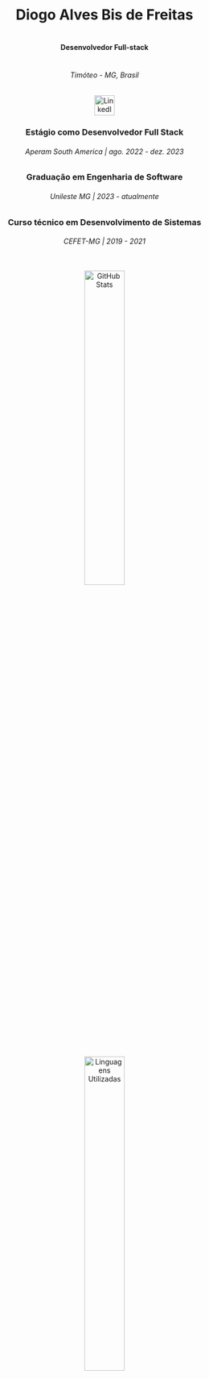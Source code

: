 <div align="center" style="display: flex; flex-direction: column;">
  <h1 align="center">Diogo Alves Bis de Freitas</h1>
  <h4 align="center">Desenvolvedor Full-stack</h4>
  <h6>Timóteo - MG, Brasil</h6>
</div>


<div align="center">
  <a href="https://www.linkedin.com/in/diogo-alves-50b1a2231/"><img src="https://img.icons8.com/fluency/96/000000/linkedin.png" alt="LinkedIn" width="40" height="40"></a>
</div>


<!--<div align="center">
    <img src="https://github.com/ligeirin/ligeirin/blob/main/info.svg" width="1000" height="300" alt="css-in-readme">
</div>-->

<div align="center">
<h3><strong>Estágio como Desenvolvedor Full Stack</strong></h3>
<h6>
  Aperam South America | ago. 2022 - dez. 2023
</h6>
</div>
<div align="center">
<h3><strong>Graduação em Engenharia de Software</strong></h3>
<h6>
  Unileste MG | 2023 - atualmente
</h6>
</div>
<div align="center">
<h3><strong>Curso técnico em Desenvolvimento de Sistemas</strong></h3>
<h6>
  CEFET-MG | 2019 - 2021
</h6>
</div>

<br>

<div align="center">
  <img align="center" src="https://github-readme-stats.vercel.app/api/?username=ligeirin&show_icons=true&theme=dark" alt="GitHub Stats" width="40%">
</div>
<div align="center">
  <img align="center" src="https://github-readme-stats.vercel.app/api/top-langs/?username=ligeirin&layout=compact&theme=dark" alt="Linguagens Utilizadas" width="40%">
</div>
